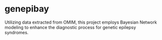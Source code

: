 # genepibay
Utilizing data extracted from OMIM, this project employs Bayesian Network modeling to enhance the diagnostic process for genetic epilepsy syndromes.
